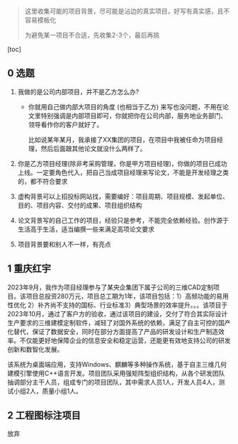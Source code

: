 > 这里收集可能的项目背景，尽可能是沾边的真实项目，好写有真实感，且不容易模板化
>
> 为避免某一项目不合适，先收集2-3个，最后再挑

[toc]

## 0 选题

1. 我做的是公司内部项目，并不是乙方怎么办?

   - 你就用自己做内部大项目的角度 (也相当于乙方) 来写也没问题，不用在论文里特别强调是内部项目即可，你就把你在公司内部，服务地业务部门、领导看作你的客户就好了。

     比如说某年某月，我承接了XX集团的项目，在项目中我被任命为项目经理，然后后面跟其他论文就没什么两样了。

2. 你是乙方项目经理(除非考采购管理，你是甲方项目经理)，你做的项目已成功上线。一定要角色代入，把自己当成项目经理来写论文，不能是开发经理之类的，都不符合要求

3. 虚构背景可以上招投标网站找，需要编好：项目周期、项目规模、发起单位、目的、项目内容、交付的成果、项目组织结构

4. 论文背景写的自己工作的项目，经验只是参考，不能完全依赖经验。创作源于生活高于生活，适当编撰一些来满足高项论文要求

5. 项目背景要和别人不一样，有亮点

## 1 重庆红宇

2023年9月，我作为项目经理参与了某央企集团下属子公司的三维CAD定制项目。该项目总投资280万元，项目总工期为1年，该项目包括：1）高频功能的易用性优化 2）补齐尚不支持的国标、行业标准3）典型场景的效率提升。。。该项目于2023年10月，通过了客户方的验收，通过该项目的建设，交付了符合其实际设计生产要求的三维建模定制软件，减轻了对国外系统的依赖，满足了自主可控的国产化替代，保证了数据安全，同时在部分方面提高了产品的研发设计和生产制造效率。不仅能更好地保障企业的信息安全和稳定运营，还能更有效地支持公司的研发创新和数智化发展。

该系统为桌面端应用，支持Windows、麒麟等多种操作系统，基于自主三维几何建模引擎使用C++语言开发。项目团队采用强矩阵型组织结构，从各个研发团队抽调部分主干人员，组成专门的项目团队，其中需求人员1人，开发人员4人，测试小组2人，质量小组1人。

## 2 工程图标注项目

放弃